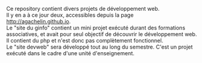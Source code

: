 Ce repository contient divers projets de développement web.  
Il y en a à ce jour deux, accessibles depuis la page http://agachelin.github.io.  
Le "site du ginfo" contient un mini projet exécuté durant des formations associatives, et avait pour seul objectif de découvrir le développement web. Il contient du php et n'est donc pas complètement fonctionnel.  
Le "site devweb" sera développé tout au long du semestre. C'est un projet exécuté dans le cadre d'une unité d'enseignement.

